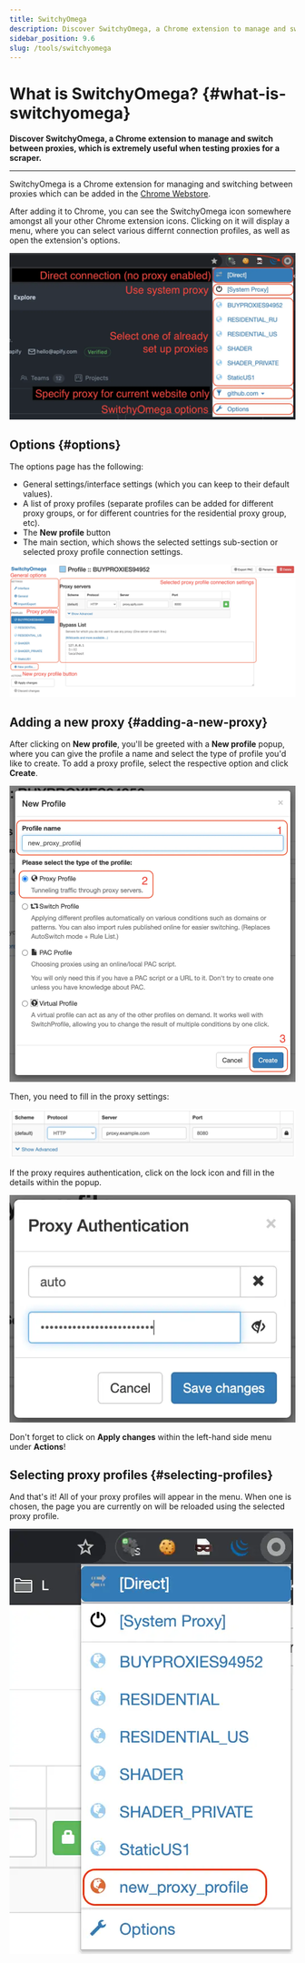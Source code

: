 ```yaml
---
title: SwitchyOmega
description: Discover SwitchyOmega, a Chrome extension to manage and switch between proxies, which is extremely useful when testing proxies for a scraper.
sidebar_position: 9.6
slug: /tools/switchyomega
---
```


# What is SwitchyOmega? {#what-is-switchyomega}

**Discover SwitchyOmega, a Chrome extension to manage and switch between proxies, which is extremely useful when testing proxies for a scraper.**

---

SwitchyOmega is a Chrome extension for managing and switching between proxies which can be added in the [Chrome Webstore](https://chrome.google.com/webstore/detail/proxy-switchyomega/padekgcemlokbadohgkifijomclgjgif).

After adding it to Chrome, you can see the SwitchyOmega icon somewhere amongst all your other Chrome extension icons. Clicking on it will display a menu, where you can select various differnt connection profiles, as well as open the extension's options.

![The SwitchyOmega interface](./images/switchyomega.webp)

## Options {#options}

The options page has the following:

- General settings/interface settings (which you can keep to their default values).
- A list of proxy profiles (separate profiles can be added for different proxy groups, or for different countries for the residential proxy group, etc).
- The **New profile** button
- The main section, which shows the selected settings sub-section or selected proxy profile connection settings.

![SwitchyOmega options page](./images/switchyomega-options.webp)

## Adding a new proxy {#adding-a-new-proxy}

After clicking on **New profile**, you'll be greeted with a **New profile** popup, where you can give the profile a name and select the type of profile you'd like to create. To add a proxy profile, select the respective option and click **Create**.

![Adding a proxy profile](./images/switchyomega-proxy-profile.webp)

Then, you need to fill in the proxy settings:

![Adding proxy settings](./images/switchyomega-proxy-settings.webp)

If the proxy requires authentication, click on the lock icon and fill in the details within the popup.

![Authenticating a proxy](./images/switchyomega-auth.webp)

Don't forget to click on **Apply changes** within the left-hand side menu under **Actions**!

## Selecting proxy profiles {#selecting-profiles}

And that's it! All of your proxy profiles will appear in the menu. When one is chosen, the page you are currently on will be reloaded using the selected proxy profile.

![SwitchyOmega menu](./images/switchyomega-menu.webp)
